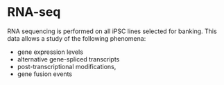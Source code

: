 RNA-seq
=======

RNA sequencing is performed on all iPSC lines selected for banking.  This data allows a study of the following phenomena:

* gene expression levels
* alternative gene-spliced transcripts
* post-transcriptional modifications, 
* gene fusion events
